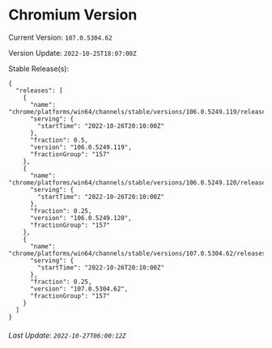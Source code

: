 # Chromium Version

Current Version: `107.0.5304.62`

Version Update: `2022-10-25T18:07:00Z`

Stable Release(s):
```
{
  "releases": [
    {
      "name": "chrome/platforms/win64/channels/stable/versions/106.0.5249.119/releases/1666815000",
      "serving": {
        "startTime": "2022-10-26T20:10:00Z"
      },
      "fraction": 0.5,
      "version": "106.0.5249.119",
      "fractionGroup": "157"
    },
    {
      "name": "chrome/platforms/win64/channels/stable/versions/106.0.5249.120/releases/1666815000",
      "serving": {
        "startTime": "2022-10-26T20:10:00Z"
      },
      "fraction": 0.25,
      "version": "106.0.5249.120",
      "fractionGroup": "157"
    },
    {
      "name": "chrome/platforms/win64/channels/stable/versions/107.0.5304.62/releases/1666815000",
      "serving": {
        "startTime": "2022-10-26T20:10:00Z"
      },
      "fraction": 0.25,
      "version": "107.0.5304.62",
      "fractionGroup": "157"
    }
  ]
}
```

###### Last Update: `2022-10-27T06:00:12Z`
